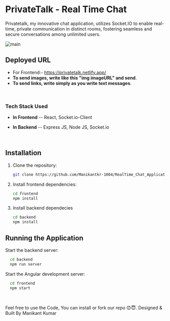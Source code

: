 # PrivateTalk - Real Time Chat
Privatetalk, my innovative chat application, utilizes Socket.IO to enable real-time, private communication in distinct rooms, fostering seamless and secure conversations among unlimited users.

![main](https://github.com/Manikantkr-1004/RealTime_Chat_Application/assets/123896779/9c167085-af43-4db9-915d-e362cb01a3a7)


## Deployed URL

 - For Frontend:- https://privatetalk.netlify.app/
 - **To send images, write like this "img imageURL" and send**.
 - **To send links, write simply as you write text messages**.

<br>

### Tech Stack Used

 - **In Frontend**
 -- React, Socket.io-Client

 - **In Backend**
 -- Express JS, Node JS, Socket.io


<br>

## Installation

1. Clone the repository:

   ```bash
   git clone https://github.com/Manikantkr-1004/RealTime_Chat_Application.git
   ```

2. Install frontend dependencies:

   ```bash
   cd frontend
   npm install
   ```

3. Install backend dependecies

    ```bash
   cd backend
   npm install
   ```
    


## Running the Application

Start the backend server:
 ```bash
   cd backend
   npm run server
 ```

Start the Angular development server:
 ```bash
   cd frontend
   npm start
 ```
<br>

Feel free to use the Code, You can install or fork our repo 😊😇. Designed & Built By Manikant Kumar
